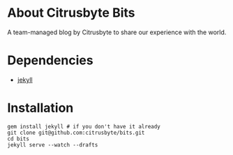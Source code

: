 # About Citrusbyte Bits

A team-managed blog by Citrusbyte to share our experience with the world.

# Dependencies

* [jekyll](http://jekyllrb.com/)

# Installation

```
gem install jekyll # if you don't have it already
git clone git@github.com:citrusbyte/bits.git
cd bits
jekyll serve --watch --drafts
```
